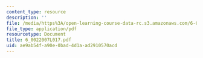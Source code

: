 ```yaml
---
content_type: resource
description: ''
file: /media/https%3A/open-learning-course-data-rc.s3.amazonaws.com/6-002-circuits-and-electronics-spring-2007/ae9ab54fa90e0bad4d1aad2910570acd_6_0022007L017.pdf
file_type: application/pdf
resourcetype: Document
title: 6_0022007L017.pdf
uid: ae9ab54f-a90e-0bad-4d1a-ad2910570acd
---
```

